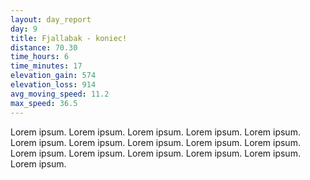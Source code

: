 ```yaml
---
layout: day_report
day: 9
title: Fjallabak - koniec!
distance: 70.30
time_hours: 6
time_minutes: 17
elevation_gain: 574
elevation_loss: 914
avg_moving_speed: 11.2
max_speed: 36.5
---
```


Lorem ipsum. Lorem ipsum. Lorem ipsum. Lorem ipsum. Lorem ipsum. Lorem ipsum. Lorem ipsum. Lorem ipsum.
Lorem ipsum. Lorem ipsum. Lorem ipsum. Lorem ipsum. Lorem ipsum. Lorem ipsum. Lorem ipsum. Lorem ipsum.
